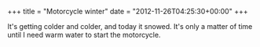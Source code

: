 +++
title = "Motorcycle winter"
date = "2012-11-26T04:25:30+00:00"
+++

It's getting colder and colder, and today it snowed. It's only a matter of time until I need warm water to start the motorcycle.
			